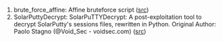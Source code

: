 1. brute_force_affine: Affine bruteforce script ([src](https://gist.github.com/xHacka/10c22906e0819a8ba3f6e44d7bab2f71))
2. SolarPuttyDecrypt: SolarPuTTYDecrypt: A post-exploitation tool to decrypt SolarPutty's sessions files, rewritten in Python. Original Author: Paolo Stagno (@Void_Sec - voidsec.com) ([src](https://gist.github.com/xHacka/052e4b09d893398b04bf8aff5872d0d5))
